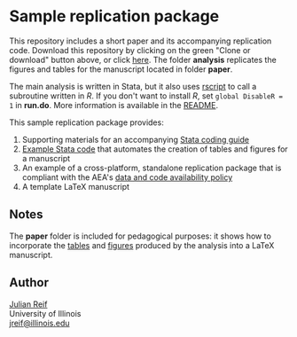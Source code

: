 # Sample replication package

This repository includes a short paper and its accompanying replication code. Download this repository by clicking on the green "Clone or download" button above, or click [here](https://github.com/reifjulian/my-project/archive/master.zip). The folder **analysis** replicates the figures and tables for the manuscript located in folder **paper**.

The main analysis is written in Stata, but it also uses [rscript](https://github.com/reifjulian/rscript) to call a subroutine written in *R*. If you don't want to install *R*, set `global DisableR = 1` in **run.do**. More information is available in the [README](analysis/README.pdf).

This sample replication package provides:
1. Supporting materials for an accompanying [Stata coding guide](https://reifjulian.github.io/guide)
1. [Example Stata code](analysis/scripts/4_make_tables_figures.do) that automates the creation of tables and figures for a manuscript
1. An example of a cross-platform, standalone replication package that is compliant with the AEA's [data and code availability policy](https://www.aeaweb.org/journals/policies/data-code)
1. A template LaTeX manuscript

## Notes

The **paper** folder is included for pedagogical purposes: it shows how to incorporate the [tables](analysis/results/tables) and [figures](analysis/results/figures) produced by the analysis into a LaTeX manuscript.

## Author

[Julian Reif](http://www.julianreif.com)
<br>University of Illinois
<br>jreif@illinois.edu
